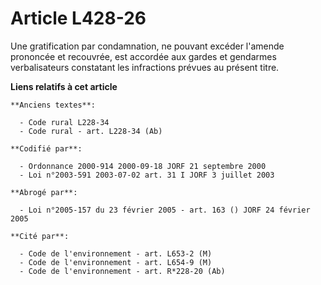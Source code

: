 # Article L428-26

Une gratification par condamnation, ne pouvant excéder l'amende prononcée et recouvrée, est accordée aux gardes et gendarmes
verbalisateurs constatant les infractions prévues au présent titre.

**Liens relatifs à cet article**

	**Anciens textes**:

	  - Code rural L228-34
	  - Code rural - art. L228-34 (Ab)

	**Codifié par**:

	  - Ordonnance 2000-914 2000-09-18 JORF 21 septembre 2000
	  - Loi n°2003-591 2003-07-02 art. 31 I JORF 3 juillet 2003

	**Abrogé par**:

	  - Loi n°2005-157 du 23 février 2005 - art. 163 () JORF 24 février 2005

	**Cité par**:

	  - Code de l'environnement - art. L653-2 (M)
	  - Code de l'environnement - art. L654-9 (M)
	  - Code de l'environnement - art. R*228-20 (Ab)
